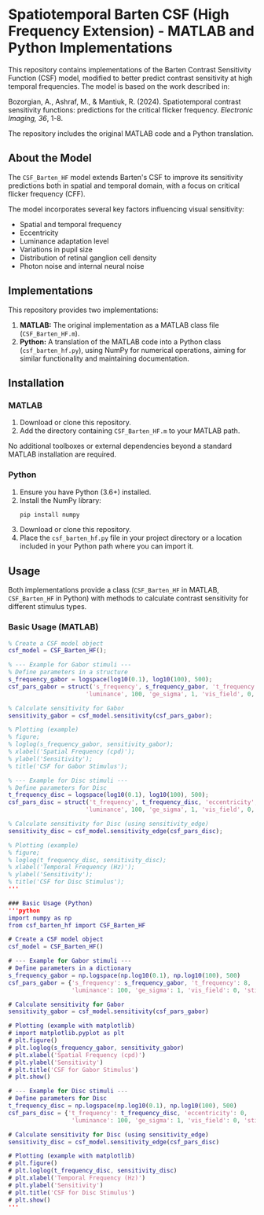 # Spatiotemporal Barten CSF (High Frequency Extension) - MATLAB and Python Implementations

This repository contains implementations of the Barten Contrast Sensitivity Function (CSF) model, modified to better predict contrast sensitivity at high temporal frequencies. The model is based on the work described in:

Bozorgian, A., Ashraf, M., & Mantiuk, R. (2024). Spatiotemporal contrast sensitivity functions: predictions for the critical flicker frequency. *Electronic Imaging, 36*, 1-8.

The repository includes the original MATLAB code and a Python translation.

## About the Model

The `CSF_Barten_HF` model extends Barten's CSF to improve its sensitivity predictions both in spatial and temporal domain, with a focus on critical flicker frequency (CFF).

The model incorporates several key factors influencing visual sensitivity:

* Spatial and temporal frequency 
* Eccentricity
* Luminance adaptation level
* Variations in pupil size
* Distribution of retinal ganglion cell density
* Photon noise and internal neural noise

## Implementations

This repository provides two implementations:

1.  **MATLAB:** The original implementation as a MATLAB class file (`CSF_Barten_HF.m`).
2.  **Python:** A translation of the MATLAB code into a Python class (`csf_barten_hf.py`), using NumPy for numerical operations, aiming for similar functionality and maintaining documentation.

## Installation

### MATLAB

1.  Download or clone this repository.
2.  Add the directory containing `CSF_Barten_HF.m` to your MATLAB path.

No additional toolboxes or external dependencies beyond a standard MATLAB installation are required.

### Python

1.  Ensure you have Python (3.6+) installed.
2.  Install the NumPy library:
    ```bash
    pip install numpy
    ```
3.  Download or clone this repository.
4.  Place the `csf_barten_hf.py` file in your project directory or a location included in your Python path where you can import it.

## Usage

Both implementations provide a class (`CSF_Barten_HF` in MATLAB, `CSF_Barten_HF` in Python) with methods to calculate contrast sensitivity for different stimulus types.

### Basic Usage (MATLAB)

```matlab
% Create a CSF model object
csf_model = CSF_Barten_HF();

% --- Example for Gabor stimuli ---
% Define parameters in a structure
s_frequency_gabor = logspace(log10(0.1), log10(100), 500);
csf_pars_gabor = struct('s_frequency', s_frequency_gabor, 't_frequency', 8, 'eccentricity', 0, ...
                      'luminance', 100, 'ge_sigma', 1, 'vis_field', 0, 'stimulus_type', 'gabor');

% Calculate sensitivity for Gabor
sensitivity_gabor = csf_model.sensitivity(csf_pars_gabor);

% Plotting (example)
% figure;
% loglog(s_frequency_gabor, sensitivity_gabor);
% xlabel('Spatial Frequency (cpd)');
% ylabel('Sensitivity');
% title('CSF for Gabor Stimulus');

% --- Example for Disc stimuli ---
% Define parameters for Disc
t_frequency_disc = logspace(log10(0.1), log10(100), 500);
csf_pars_disc = struct('t_frequency', t_frequency_disc, 'eccentricity', 0, ...
                      'luminance', 100, 'ge_sigma', 1, 'vis_field', 0, 'stimulus_type', 'disc');

% Calculate sensitivity for Disc (using sensitivity_edge)
sensitivity_disc = csf_model.sensitivity_edge(csf_pars_disc);

% Plotting (example)
% figure;
% loglog(t_frequency_disc, sensitivity_disc);
% xlabel('Temporal Frequency (Hz)');
% ylabel('Sensitivity');
% title('CSF for Disc Stimulus');
'''

### Basic Usage (Python)
'''python
import numpy as np
from csf_barten_hf import CSF_Barten_HF

# Create a CSF model object
csf_model = CSF_Barten_HF()

# --- Example for Gabor stimuli ---
# Define parameters in a dictionary
s_frequency_gabor = np.logspace(np.log10(0.1), np.log10(100), 500)
csf_pars_gabor = {'s_frequency': s_frequency_gabor, 't_frequency': 8, 'eccentricity': 0,
                  'luminance': 100, 'ge_sigma': 1, 'vis_field': 0, 'stimulus_type': 'gabor'}

# Calculate sensitivity for Gabor
sensitivity_gabor = csf_model.sensitivity(csf_pars_gabor)

# Plotting (example with matplotlib)
# import matplotlib.pyplot as plt
# plt.figure()
# plt.loglog(s_frequency_gabor, sensitivity_gabor)
# plt.xlabel('Spatial Frequency (cpd)')
# plt.ylabel('Sensitivity')
# plt.title('CSF for Gabor Stimulus')
# plt.show()

# --- Example for Disc stimuli ---
# Define parameters for Disc
t_frequency_disc = np.logspace(np.log10(0.1), np.log10(100), 500)
csf_pars_disc = {'t_frequency': t_frequency_disc, 'eccentricity': 0,
                  'luminance': 100, 'ge_sigma': 1, 'vis_field': 0, 'stimulus_type': 'disc'}

# Calculate sensitivity for Disc (using sensitivity_edge)
sensitivity_disc = csf_model.sensitivity_edge(csf_pars_disc)

# Plotting (example with matplotlib)
# plt.figure()
# plt.loglog(t_frequency_disc, sensitivity_disc)
# plt.xlabel('Temporal Frequency (Hz)')
# plt.ylabel('Sensitivity')
# plt.title('CSF for Disc Stimulus')
# plt.show()
'''